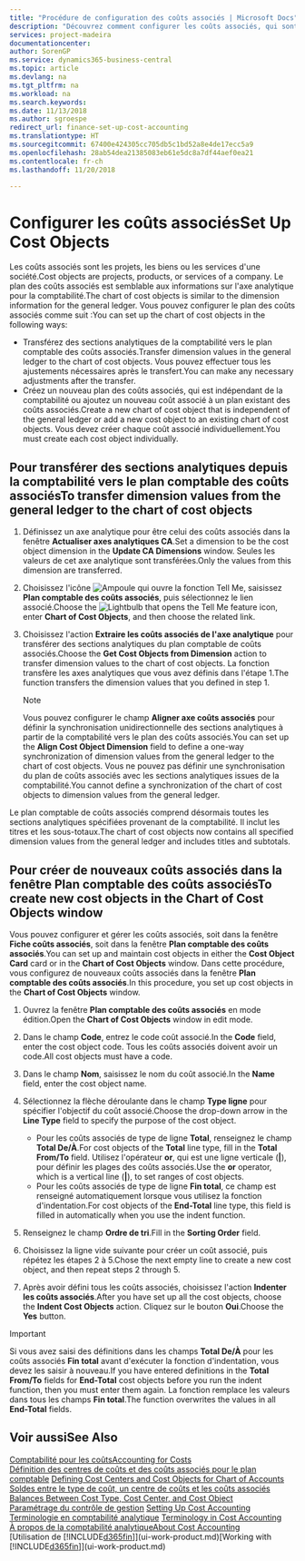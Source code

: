 ```yaml
---
title: "Procédure de configuration des coûts associés | Microsoft Docs"
description: "Découvrez comment configurer les coûts associés, qui sont similaires aux axes analytiques pour la comptabilité."
services: project-madeira
documentationcenter: 
author: SorenGP
ms.service: dynamics365-business-central
ms.topic: article
ms.devlang: na
ms.tgt_pltfrm: na
ms.workload: na
ms.search.keywords: 
ms.date: 11/13/2018
ms.author: sgroespe
redirect_url: finance-set-up-cost-accounting
ms.translationtype: HT
ms.sourcegitcommit: 67400e424305cc705db5c1bd52a8e4de17ecc5a9
ms.openlocfilehash: 28ab54dea21385083eb61e5dc8a7df44aef0ea21
ms.contentlocale: fr-ch
ms.lasthandoff: 11/20/2018

---
```

# <a name="set-up-cost-objects"></a><span data-ttu-id="fe78a-103">Configurer les coûts associés</span><span class="sxs-lookup"><span data-stu-id="fe78a-103">Set Up Cost Objects</span></span>
<span data-ttu-id="fe78a-104">Les coûts associés sont les projets, les biens ou les services d'une société.</span><span class="sxs-lookup"><span data-stu-id="fe78a-104">Cost objects are projects, products, or services of a company.</span></span> <span data-ttu-id="fe78a-105">Le plan des coûts associés est semblable aux informations sur l'axe analytique pour la comptabilité.</span><span class="sxs-lookup"><span data-stu-id="fe78a-105">The chart of cost objects is similar to the dimension information for the general ledger.</span></span> <span data-ttu-id="fe78a-106">Vous pouvez configurer le plan des coûts associés comme suit :</span><span class="sxs-lookup"><span data-stu-id="fe78a-106">You can set up the chart of cost objects in the following ways:</span></span>  

* <span data-ttu-id="fe78a-107">Transférez des sections analytiques de la comptabilité vers le plan comptable des coûts associés.</span><span class="sxs-lookup"><span data-stu-id="fe78a-107">Transfer dimension values in the general ledger to the chart of cost objects.</span></span> <span data-ttu-id="fe78a-108">Vous pouvez effectuer tous les ajustements nécessaires après le transfert.</span><span class="sxs-lookup"><span data-stu-id="fe78a-108">You can make any necessary adjustments after the transfer.</span></span>  
* <span data-ttu-id="fe78a-109">Créez un nouveau plan des coûts associés, qui est indépendant de la comptabilité ou ajoutez un nouveau coût associé à un plan existant des coûts associés.</span><span class="sxs-lookup"><span data-stu-id="fe78a-109">Create a new chart of cost object that is independent of the general ledger or add a new cost object to an existing chart of cost objects.</span></span> <span data-ttu-id="fe78a-110">Vous devez créer chaque coût associé individuellement.</span><span class="sxs-lookup"><span data-stu-id="fe78a-110">You must create each cost object individually.</span></span>  

## <a name="to-transfer-dimension-values-from-the-general-ledger-to-the-chart-of-cost-objects"></a><span data-ttu-id="fe78a-111">Pour transférer des sections analytiques depuis la comptabilité vers le plan comptable des coûts associés</span><span class="sxs-lookup"><span data-stu-id="fe78a-111">To transfer dimension values from the general ledger to the chart of cost objects</span></span>  
1.  <span data-ttu-id="fe78a-112">Définissez un axe analytique pour être celui des coûts associés dans la fenêtre **Actualiser axes analytiques CA**.</span><span class="sxs-lookup"><span data-stu-id="fe78a-112">Set a dimension to be the cost object dimension in the **Update CA Dimensions** window.</span></span> <span data-ttu-id="fe78a-113">Seules les valeurs de cet axe analytique sont transférées.</span><span class="sxs-lookup"><span data-stu-id="fe78a-113">Only the values from this dimension are transferred.</span></span>  
2.  <span data-ttu-id="fe78a-114">Choisissez l'icône ![Ampoule qui ouvre la fonction Tell Me](media/ui-search/search_small.png "Dites-moi ce que vous voulez faire"), saisissez **Plan comptable des coûts associés**, puis sélectionnez le lien associé.</span><span class="sxs-lookup"><span data-stu-id="fe78a-114">Choose the ![Lightbulb that opens the Tell Me feature](media/ui-search/search_small.png "Tell me what you want to do") icon, enter **Chart of Cost Objects**, and then choose the related link.</span></span>  
3.  <span data-ttu-id="fe78a-115">Choisissez l'action **Extraire les coûts associés de l'axe analytique** pour transférer des sections analytiques du plan comptable de coûts associés.</span><span class="sxs-lookup"><span data-stu-id="fe78a-115">Choose the **Get Cost Objects from Dimension** action to transfer dimension values to the chart of cost objects.</span></span> <span data-ttu-id="fe78a-116">La fonction transfère les axes analytiques que vous avez définis dans l'étape 1.</span><span class="sxs-lookup"><span data-stu-id="fe78a-116">The function transfers the dimension values that you defined in step 1.</span></span>  

    > [!NOTE]  
    >  <span data-ttu-id="fe78a-117">Vous pouvez configurer le champ **Aligner axe coûts associés** pour définir la synchronisation unidirectionnelle des sections analytiques à partir de la comptabilité vers le plan des coûts associés.</span><span class="sxs-lookup"><span data-stu-id="fe78a-117">You can set up the **Align Cost Object Dimension**  field to define a one-way synchronization of dimension values from the general ledger to the chart of cost objects.</span></span> <span data-ttu-id="fe78a-118">Vous ne pouvez pas définir une synchronisation du plan de coûts associés avec les sections analytiques issues de la comptabilité.</span><span class="sxs-lookup"><span data-stu-id="fe78a-118">You cannot define a synchronization of the chart of cost objects to dimension values from the general ledger.</span></span>  

<span data-ttu-id="fe78a-119">Le plan comptable de coûts associés comprend désormais toutes les sections analytiques spécifiées provenant de la comptabilité. Il inclut les titres et les sous-totaux.</span><span class="sxs-lookup"><span data-stu-id="fe78a-119">The chart of cost objects now contains all specified dimension values from the general ledger and includes titles and subtotals.</span></span>  

## <a name="to-create-new-cost-objects-in-the-chart-of-cost-objects-window"></a><span data-ttu-id="fe78a-120">Pour créer de nouveaux coûts associés dans la fenêtre Plan comptable des coûts associés</span><span class="sxs-lookup"><span data-stu-id="fe78a-120">To create new cost objects in the Chart of Cost Objects window</span></span>  
<span data-ttu-id="fe78a-121">Vous pouvez configurer et gérer les coûts associés, soit dans la fenêtre **Fiche coûts associés**, soit dans la fenêtre **Plan comptable des coûts associés**.</span><span class="sxs-lookup"><span data-stu-id="fe78a-121">You can set up and maintain cost objects in either the **Cost Object Card** card or in the **Chart of Cost Objects** window.</span></span> <span data-ttu-id="fe78a-122">Dans cette procédure, vous configurez de nouveaux coûts associés dans la fenêtre **Plan comptable des coûts associés**.</span><span class="sxs-lookup"><span data-stu-id="fe78a-122">In this procedure, you set up cost objects in the **Chart of Cost Objects** window.</span></span>  

1.  <span data-ttu-id="fe78a-123">Ouvrez la fenêtre **Plan comptable des coûts associés** en mode édition.</span><span class="sxs-lookup"><span data-stu-id="fe78a-123">Open the **Chart of Cost Objects** window in edit mode.</span></span>  
2.  <span data-ttu-id="fe78a-124">Dans le champ **Code**, entrez le code coût associé.</span><span class="sxs-lookup"><span data-stu-id="fe78a-124">In the **Code** field, enter the cost object code.</span></span> <span data-ttu-id="fe78a-125">Tous les coûts associés doivent avoir un code.</span><span class="sxs-lookup"><span data-stu-id="fe78a-125">All cost objects must have a code.</span></span>  
3.  <span data-ttu-id="fe78a-126">Dans le champ **Nom**, saisissez le nom du coût associé.</span><span class="sxs-lookup"><span data-stu-id="fe78a-126">In the **Name** field, enter the cost object name.</span></span>  
4.  <span data-ttu-id="fe78a-127">Sélectionnez la flèche déroulante dans le champ **Type ligne** pour spécifier l'objectif du coût associé.</span><span class="sxs-lookup"><span data-stu-id="fe78a-127">Choose the drop-down arrow in the **Line Type** field to specify the purpose of the cost object.</span></span>  

    * <span data-ttu-id="fe78a-128">Pour les coûts associés de type de ligne **Total**, renseignez le champ **Total De/À**.</span><span class="sxs-lookup"><span data-stu-id="fe78a-128">For cost objects of the **Total** line type, fill in the **Total From/To** field.</span></span> <span data-ttu-id="fe78a-129">Utilisez l'opérateur **or**, qui est une ligne verticale (**&#124;**), pour définir les plages des coûts associés.</span><span class="sxs-lookup"><span data-stu-id="fe78a-129">Use the **or** operator, which is a vertical line (**&#124;**), to set ranges of cost objects.</span></span>  
    * <span data-ttu-id="fe78a-130">Pour les coûts associés de type de ligne **Fin total**, ce champ est renseigné automatiquement lorsque vous utilisez la fonction d'indentation.</span><span class="sxs-lookup"><span data-stu-id="fe78a-130">For cost objects of the **End-Total** line type, this field is filled in automatically when you use  the indent function.</span></span>  
5.  <span data-ttu-id="fe78a-131">Renseignez le champ **Ordre de tri**.</span><span class="sxs-lookup"><span data-stu-id="fe78a-131">Fill in the **Sorting Order** field.</span></span>  
6.  <span data-ttu-id="fe78a-132">Choisissez la ligne vide suivante pour créer un coût associé, puis répétez les étapes 2 à 5.</span><span class="sxs-lookup"><span data-stu-id="fe78a-132">Chose the next empty line to create a new cost object, and then repeat steps 2 through 5.</span></span>  
7.  <span data-ttu-id="fe78a-133">Après avoir défini tous les coûts associés, choisissez l'action **Indenter les coûts associés**.</span><span class="sxs-lookup"><span data-stu-id="fe78a-133">After you have set up all the cost objects, choose the **Indent Cost Objects** action.</span></span> <span data-ttu-id="fe78a-134">Cliquez sur le bouton **Oui**.</span><span class="sxs-lookup"><span data-stu-id="fe78a-134">Choose the **Yes** button.</span></span>  

> [!IMPORTANT]  
>  <span data-ttu-id="fe78a-135">Si vous avez saisi des définitions dans les champs **Total De/À** pour les coûts associés **Fin total** avant d'exécuter la fonction d'indentation, vous devez les saisir à nouveau.</span><span class="sxs-lookup"><span data-stu-id="fe78a-135">If you have entered definitions in the **Total From/To** fields for **End-Total** cost objects before you run the indent function, then you must enter them again.</span></span> <span data-ttu-id="fe78a-136">La fonction remplace les valeurs dans tous les champs **Fin total**.</span><span class="sxs-lookup"><span data-stu-id="fe78a-136">The function overwrites the values in all **End-Total** fields.</span></span>  

## <a name="see-also"></a><span data-ttu-id="fe78a-137">Voir aussi</span><span class="sxs-lookup"><span data-stu-id="fe78a-137">See Also</span></span>  
[<span data-ttu-id="fe78a-138">Comptabilité pour les coûts</span><span class="sxs-lookup"><span data-stu-id="fe78a-138">Accounting for Costs</span></span>](finance-manage-cost-accounting.md)  
<span data-ttu-id="fe78a-139">[Définition des centres de coûts et des coûts associés pour le plan comptable](finance-defining-cost-centers-and-cost-objects-for-chart-of-accounts.md) </span><span class="sxs-lookup"><span data-stu-id="fe78a-139">[Defining Cost Centers and Cost Objects for Chart of Accounts](finance-defining-cost-centers-and-cost-objects-for-chart-of-accounts.md) </span></span>  
<span data-ttu-id="fe78a-140">[Soldes entre le type de coût, un centre de coûts et les coûts associés](finance-balances-between-cost-type-cost-center-and-cost-object.md) </span><span class="sxs-lookup"><span data-stu-id="fe78a-140">[Balances Between Cost Type, Cost Center, and Cost Object](finance-balances-between-cost-type-cost-center-and-cost-object.md) </span></span>  
<span data-ttu-id="fe78a-141">[Paramétrage du contrôle de gestion](finance-set-up-cost-accounting.md) </span><span class="sxs-lookup"><span data-stu-id="fe78a-141">[Setting Up Cost Accounting](finance-set-up-cost-accounting.md) </span></span>  
<span data-ttu-id="fe78a-142">[Terminologie en comptabilité analytique](finance-terminology-in-cost-accounting.md) </span><span class="sxs-lookup"><span data-stu-id="fe78a-142">[Terminology in Cost Accounting](finance-terminology-in-cost-accounting.md) </span></span>  
[<span data-ttu-id="fe78a-143">À propos de la comptabilité analytique</span><span class="sxs-lookup"><span data-stu-id="fe78a-143">About Cost Accounting</span></span>](finance-about-cost-accounting.md)  
<span data-ttu-id="fe78a-144">[Utilisation de [!INCLUDE[d365fin](includes/d365fin_md.md)]](ui-work-product.md)</span><span class="sxs-lookup"><span data-stu-id="fe78a-144">[Working with [!INCLUDE[d365fin](includes/d365fin_md.md)]](ui-work-product.md)</span></span>

